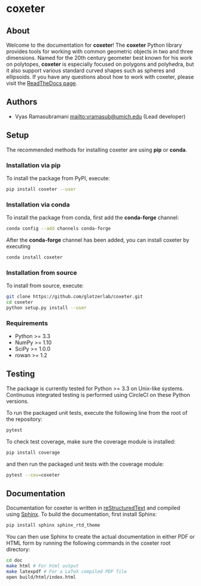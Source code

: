 # coxeter

## About

Welcome to the documentation for **coxeter**!
The **coxeter** Python library provides tools for working with common geometric objects in two and three dimensions.
Named for the 20th century geometer best known for his work on polytopes, **coxeter** is especially focused on polygons and polyhedra, but it also support various standard curved shapes such as spheres and ellipsoids.
If you have any questions about how to work with coxeter, please visit the [ReadTheDocs page](http://coxeter.readthedocs.io/en/latest/).

## Authors

*   Vyas Ramasubramani <mailto:vramasub@umich.edu> (Lead developer)

## Setup

The recommended methods for installing coxeter are using **pip** or **conda**.

### Installation via pip

To install the package from PyPI, execute:
```bash
pip install coxeter --user
```

### Installation via conda

To install the package from conda, first add the **conda-forge** channel:
```bash
conda config --add channels conda-forge
```

After the **conda-forge** channel has been added, you can install coxeter by
executing
```bash
conda install coxeter
```

### Installation from source

To install from source, execute:
```bash
git clone https://github.com/glotzerlab/coxeter.git
cd coxeter
python setup.py install --user
```

### Requirements

*   Python >= 3.3
*   NumPy >= 1.10
*   SciPy >= 1.0.0
*   rowan >= 1.2

## Testing

The package is currently tested for Python >= 3.3 on Unix-like systems.
Continuous integrated testing is performed using CircleCI on these Python versions.

To run the packaged unit tests, execute the following line from the root of the repository:

```bash
pytest
```

To check test coverage, make sure the coverage module is installed:

```bash
pip install coverage
```

and then run the packaged unit tests with the coverage module:

```bash
pytest --cov=coxeter
```

## Documentation
Documentation for coxeter is written in [reStructuredText](http://docutils.sourceforge.net/rst.html) and compiled using [Sphinx](http://www.sphinx-doc.org/en/master/).
To build the documentation, first install Sphinx:

```bash
pip install sphinx sphinx_rtd_theme
```

You can then use Sphinx to create the actual documentation in either PDF or HTML form by running the following commands in the coxeter root directory:

```bash
cd doc
make html # For html output
make latexpdf # For a LaTeX compiled PDF file
open build/html/index.html
```
